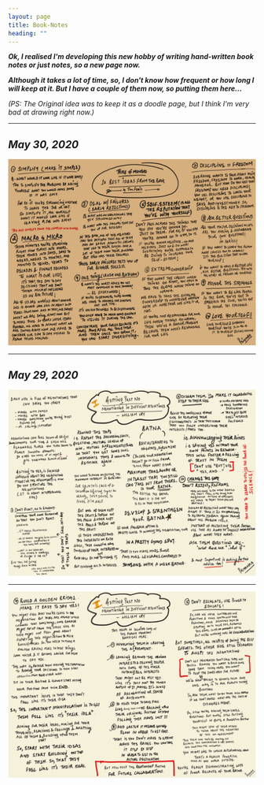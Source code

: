 ```yaml
---
layout: page
title: Book-Notes
heading: ""
---
```


***Ok, I realised I'm developing this new hobby of writing hand-written book notes or just notes, so a new page now.***

***Although it takes a lot of time, so, I don't know how frequent or how long I will keep at it. But I have a couple of them now, so putting them here...***

*(PS: The Original idea was to keep it as a doodle page, but I think I'm very bad at drawing right now.)*

---

## *May 30, 2020*

![doodle](/assets/doodle-6.jpeg)

---

## *May 29, 2020*

![doodle](/assets/doodle-4.jpeg)

---

![doodle](/assets/doodle-5.jpeg)

